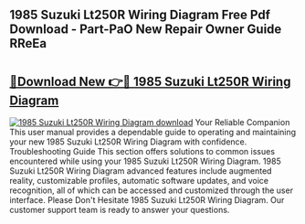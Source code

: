 ## 1985 Suzuki Lt250R Wiring Diagram Free Pdf Download - Part-PaO New Repair Owner Guide RReEa

# <h2><a href="http://dfskrad.blite.top/?on=1985+Suzuki+Lt250R+Wiring+Diagram">🔗Download New 👉🔴 1985 Suzuki Lt250R Wiring Diagram</a></h2>

[![1985 Suzuki Lt250R Wiring Diagram download](https://i.imgur.com/lujVjoI.png)](http://dfskrad.blite.top/?on=1985+Suzuki+Lt250R+Wiring+Diagram)
Your Reliable Companion This user manual provides a dependable guide to operating and maintaining your new 1985 Suzuki Lt250R Wiring Diagram with confidence. Troubleshooting Guide This section offers solutions to common issues encountered while using your 1985 Suzuki Lt250R Wiring Diagram. 1985 Suzuki Lt250R Wiring Diagram advanced features include augmented reality, customizable profiles, automatic software updates, and voice recognition, all of which can be accessed and customized through the user interface. Please Don't Hesitate 1985 Suzuki Lt250R Wiring Diagram. Our customer support team is ready to answer your questions.
